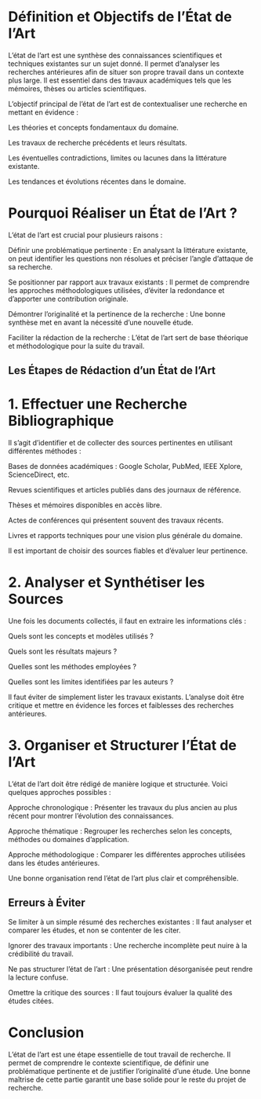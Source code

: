 # Définition et Objectifs de l’État de l’Art
L’état de l’art est une synthèse des connaissances scientifiques et techniques existantes sur un sujet donné. Il permet d’analyser les recherches antérieures afin de situer son propre travail dans un contexte plus large. Il est essentiel dans des travaux académiques tels que les mémoires, thèses ou articles scientifiques.

L’objectif principal de l’état de l’art est de contextualiser une recherche en mettant en évidence :

Les théories et concepts fondamentaux du domaine.

Les travaux de recherche précédents et leurs résultats.

Les éventuelles contradictions, limites ou lacunes dans la littérature existante.

Les tendances et évolutions récentes dans le domaine.

# Pourquoi Réaliser un État de l’Art ?
L’état de l’art est crucial pour plusieurs raisons :

Définir une problématique pertinente : En analysant la littérature existante, on peut identifier les questions non résolues et préciser l’angle d’attaque de sa recherche.

Se positionner par rapport aux travaux existants : Il permet de comprendre les approches méthodologiques utilisées, d’éviter la redondance et d’apporter une contribution originale.

Démontrer l’originalité et la pertinence de la recherche : Une bonne synthèse met en avant la nécessité d’une nouvelle étude.

Faciliter la rédaction de la recherche : L’état de l’art sert de base théorique et méthodologique pour la suite du travail.

##  Les Étapes de Rédaction d’un État de l’Art
# 1. Effectuer une Recherche Bibliographique
Il s’agit d’identifier et de collecter des sources pertinentes en utilisant différentes méthodes :

Bases de données académiques : Google Scholar, PubMed, IEEE Xplore, ScienceDirect, etc.

Revues scientifiques et articles publiés dans des journaux de référence.

Thèses et mémoires disponibles en accès libre.

Actes de conférences qui présentent souvent des travaux récents.

Livres et rapports techniques pour une vision plus générale du domaine.

Il est important de choisir des sources fiables et d’évaluer leur pertinence.

# 2. Analyser et Synthétiser les Sources
Une fois les documents collectés, il faut en extraire les informations clés :

Quels sont les concepts et modèles utilisés ?

Quels sont les résultats majeurs ?

Quelles sont les méthodes employées ?

Quelles sont les limites identifiées par les auteurs ?

Il faut éviter de simplement lister les travaux existants. L’analyse doit être critique et mettre en évidence les forces et faiblesses des recherches antérieures.

# 3. Organiser et Structurer l’État de l’Art
L’état de l’art doit être rédigé de manière logique et structurée. Voici quelques approches possibles :

Approche chronologique : Présenter les travaux du plus ancien au plus récent pour montrer l’évolution des connaissances.

Approche thématique : Regrouper les recherches selon les concepts, méthodes ou domaines d’application.

Approche méthodologique : Comparer les différentes approches utilisées dans les études antérieures.

Une bonne organisation rend l’état de l’art plus clair et compréhensible.

## Erreurs à Éviter
Se limiter à un simple résumé des recherches existantes : Il faut analyser et comparer les études, et non se contenter de les citer.

Ignorer des travaux importants : Une recherche incomplète peut nuire à la crédibilité du travail.

Ne pas structurer l’état de l’art : Une présentation désorganisée peut rendre la lecture confuse.

Omettre la critique des sources : Il faut toujours évaluer la qualité des études citées.

# Conclusion
L’état de l’art est une étape essentielle de tout travail de recherche. Il permet de comprendre le contexte scientifique, de définir une problématique pertinente et de justifier l’originalité d’une étude. Une bonne maîtrise de cette partie garantit une base solide pour le reste du projet de recherche.
